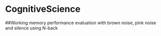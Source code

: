 # CognitiveScience
##Working memory performance evaluation with brown noise, pink noise and silence using N-back

